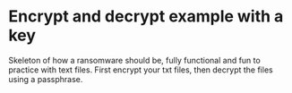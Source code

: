 # Encrypt and decrypt example with a key
Skeleton of how a ransomware should be, fully functional and fun to practice with text files. First encrypt your txt files, then decrypt the files using a passphrase.
